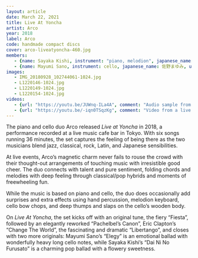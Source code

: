 ```yaml
---
layout: article
date: March 22, 2021
title: Live At Yoncha
artist: Arco
year: 2018
label: Arco
code: handmade compact discs
cover: arco-liveatyoncha-460.jpg
members:
   - {name: Sayaka Kishi, instrument: "piano, melodion", japanese_name: 岸淑香, url: "http://www.sayaketto.net/"}
   - {name: Mayumi Sano, instrument: cello, japanese_name: 佐野まゆみ, url: "http://sanomayumi.com/"}
images:
   - IMG_20180928_102744061-1024.jpg
   - L1220146-1024.jpg
   - L1220149-1024.jpg
   - L1220154-1024.jpg
videos:
   - {url: "https://youtu.be/JUWnq-ILa4A", comment: "Audio sample from Libertango, the fourth track on the album"}
   - {url: "https://youtu.be/-iqn0TSqzKg", comment: "Video from a live Arco performance"}
---
```

The piano and cello duo Arco released *Live at Yoncha* in 2018, a performance recorded at a live music cafe bar in Tokyo. With six songs running 36 minutes, the set captures the feeling of being there as the two musicians blend jazz, classical, rock, Latin, and Japanese sensibilities.

At live events, Arco’s magnetic charm never fails to rouse the crowd with their thought-out arrangements of touching music with irresistible good cheer. The duo connects with talent and pure sentiment, folding chords and melodies with deep feeling through classical/pop hybrids and moments of freewheeling fun.

While the music is based on piano and cello, the duo does occasionally add surprises and extra effects using hand percussion, melodion keyboard, cello bow chops, and deep thumps and slaps on the cello’s wooden body.

On *Live At Yoncha*, the set kicks off with an original tune, the fiery “Fiesta”, followed by an elegantly reworked “Pachelbel’s Canon”, Eric Clapton’s “Change The World”, the fascinating and dramatic “Libertango”, and closes with two more originals: Mayumi Sano’s “Elegy” is an emotional ballad with wonderfully heavy long cello notes, while Sayaka Kishi’s “Dai Ni No Furusato” is a charming pop ballad with a flowery sweetness. 

